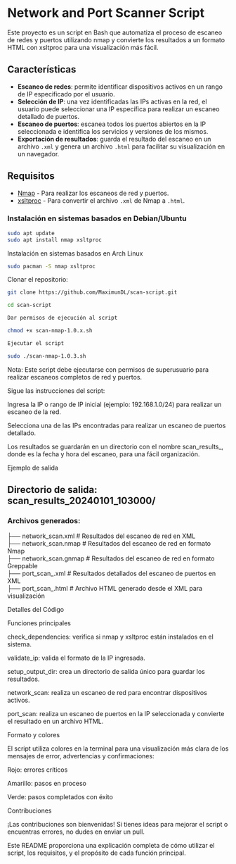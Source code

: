 ﻿# Network and Port Scanner Script

Este proyecto es un script en Bash que automatiza el proceso de escaneo de redes y puertos utilizando nmap y convierte los resultados a un formato HTML con xsltproc para una visualización más fácil.

## Características

- **Escaneo de redes**: permite identificar dispositivos activos en un rango de IP especificado por el usuario.
- **Selección de IP**: una vez identificadas las IPs activas en la red, el usuario puede seleccionar una IP específica para realizar un escaneo detallado de puertos.
- **Escaneo de puertos**: escanea todos los puertos abiertos en la IP seleccionada e identifica los servicios y versiones de los mismos.
- **Exportación de resultados**: guarda el resultado del escaneo en un archivo `.xml` y genera un archivo `.html` para facilitar su visualización en un navegador.

## Requisitos
- [Nmap](https://nmap.org/) - Para realizar los escaneos de red y puertos.
- [xsltproc](http://xmlsoft.org/XSLT/xsltproc2.html) - Para convertir el archivo `.xml` de Nmap a `.html`.

### Instalación en sistemas basados en Debian/Ubuntu
``` bash
sudo apt update
sudo apt install nmap xsltproc
```
Instalación en sistemas basados en Arch Linux
``` bash 
sudo pacman -S nmap xsltproc
```
Clonar el repositorio:
``` bash
git clone https://github.com/MaximunDL/scan-script.git

cd scan-script

Dar permisos de ejecución al script

chmod +x scan-nmap-1.0.x.sh

Ejecutar el script

sudo ./scan-nmap-1.0.3.sh
```
Nota: Este script debe ejecutarse con permisos de superusuario para realizar escaneos completos de red y puertos.

Sigue las instrucciones del script:

Ingresa la IP o rango de IP inicial (ejemplo: 192.168.1.0/24) para realizar un escaneo de la red.

Selecciona una de las IPs encontradas para realizar un escaneo de puertos detallado.

Los resultados se guardarán en un directorio con el nombre scan\_results\_<timestamp>, donde <timestamp> es la fecha y hora del escaneo, para una fácil organización.

Ejemplo de salida

## Directorio de salida: scan_results_20240101_103000/
### Archivos generados:
├── network_scan.xml      # Resultados del escaneo de red en XML <br>
├── network_scan.nmap     # Resultados del escaneo de red en formato Nmap <br>
├── network_scan.gnmap    # Resultados del escaneo de red en formato Greppable <br>
├── port_scan_<IP>.xml    # Resultados detallados del escaneo de puertos en XML <br>
├── port_scan_<IP>.html   # Archivo HTML generado desde el XML para visualización <br>


Detalles del Código

Funciones principales

check\_dependencies: verifica si nmap y xsltproc están instalados en el sistema.

validate\_ip: valida el formato de la IP ingresada.

setup\_output\_dir: crea un directorio de salida único para guardar los resultados.

network\_scan: realiza un escaneo de red para encontrar dispositivos activos.

port\_scan: realiza un escaneo de puertos en la IP seleccionada y convierte el resultado en un archivo HTML.

Formato y colores

El script utiliza colores en la terminal para una visualización más clara de los mensajes de error, advertencias y confirmaciones:

Rojo: errores críticos

Amarillo: pasos en proceso

Verde: pasos completados con éxito

Contribuciones

¡Las contribuciones son bienvenidas! Si tienes ideas para mejorar el script o encuentras errores, no dudes en enviar un pull.

Este README proporciona una explicación completa de cómo utilizar el script, los requisitos, y el propósito de cada función principal.
